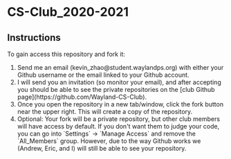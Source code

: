 # CS-Club_2020-2021

## Instructions

To gain access this repository and fork it:
<ol>
<li>Send me an email (kevin_zhao@student.waylandps.org) with either your Github username or the email linked to your Github account.</li>
<li>I will send you an invitation (so monitor your email), and after accepting you should be able to see the private repositories on the [club Github page](https://github.com/Wayland-CS-Club).</li>
<li>Once you open the repository in a new tab/window, click the fork button near the upper right.  This will create a copy of the repository.</li>
<li>Optional: Your fork will be a private repository, but other club members will have access by default.  If you don't want them to judge your code, you can go into `Settings` -> `Manage Access` and remove the `All_Members` group.  However, due to the way Github works we (Andrew, Eric, and I) will still be able to see your repository.</li>
</ol>
